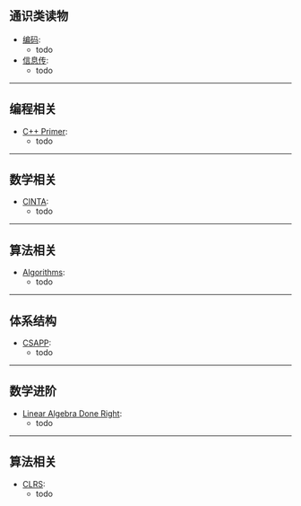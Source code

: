## 通识类读物
- [编码](https://book.douban.com/subject/4822685//):
    - todo
- [信息传](https://book.douban.com/subject/35223179/):
    - todo
---
## 编程相关
- [C++ Primer](https://book.douban.com/subject/25708312/):
    - todo
---
## 数学相关
- [CINTA](https://github.com/lbwang/CINTA-cn):
    - todo
---
## 算法相关
- [Algorithms](https://algs4.cs.princeton.edu/home/):
    - todo

---
## 体系结构
- [CSAPP](https://csapp.cs.cmu.edu/):
    - todo
---
## 数学进阶
- [Linear Algebra Done Right](https://linear.axler.net/):
    - todo
---
## 算法相关
- [CLRS](https://mitpress.mit.edu/9780262046305/introduction-to-algorithms/):
    - todo